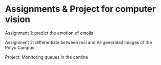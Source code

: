 # Assignments & Project for computer vision
Assignment 1: predict the emotion of emojis

Assignment 2: differentiate between real and AI-generated images of the Polyu Campus

Project: Monitoring queues in the cantine
